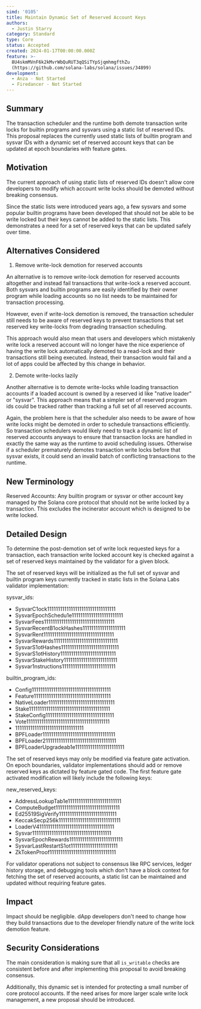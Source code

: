 ```yaml
---
simd: '0105'
title: Maintain Dynamic Set of Reserved Account Keys
authors:
  - Justin Starry
category: Standard
type: Core
status: Accepted
created: 2024-01-17T00:00:00.000Z
feature: >-
  8U4skmMVnF6k2kMvrWbQuRUT3qQSiTYpSjqmhmgfthZu
  (https://github.com/solana-labs/solana/issues/34899)
development:
  - Anza - Not Started
  - Firedancer - Not Started
---
```


## Summary

The transaction scheduler and the runtime both demote transaction write locks
for builtin programs and sysvars using a static list of reserved IDs. This
proposal replaces the currently used static lists of builtin program and sysvar
IDs with a dynamic set of reserved account keys that can be updated at epoch
boundaries with feature gates.

## Motivation

The current approach of using static lists of reserved IDs doesn't allow core
developers to modify which account write locks should be demoted without
breaking consensus.

Since the static lists were introduced years ago, a few sysvars and some popular
builtin programs have been developed that should not be able to be write locked
but their keys cannot be added to the static lists. This demonstrates a need for
a set of reserved keys that can be updated safely over time.

## Alternatives Considered

1. Remove write-lock demotion for reserved accounts

An alternative is to remove write-lock demotion for reserved accounts altogether
and instead fail transactions that write-lock a reserved account. Both sysvars
and builtin programs are easily identified by their owner program while loading
accounts so no list needs to be maintained for transaction processing.

However, even if write-lock demotion is removed, the transaction scheduler still
needs to be aware of reserved keys to prevent transactions that set reserved key
write-locks from degrading transaction scheduling.

This approach would also mean that users and developers which mistakenly write
lock a reserved account will no longer have the nice experience of having the
write lock automatically demoted to a read-lock and their transactions still
being executed. Instead, their transaction would fail and a lot of apps could be
affected by this change in behavior.

2. Demote write-locks lazily

Another alternative is to demote write-locks while loading transaction accounts
if a loaded account is owned by a reserved id like "native loader" or "sysvar".
This approach means that a simpler set of reserved program ids could be tracked
rather than tracking a full set of all reserved accounts.

Again, the problem here is that the scheduler also needs to be aware of how
write locks might be demoted in order to schedule transactions efficiently. So
transaction schedulers would likely need to track a dynamic list of reserved
accounts anyways to ensure that transaction locks are handled in exactly the
same way as the runtime to avoid scheduling issues. Otherwise if a scheduler
prematurely demotes transaction write locks before that sysvar exists, it could
send an invalid batch of conflicting transactions to the runtime.

## New Terminology

Reserved Accounts: Any builtin program or sysvar or other account key managed by
the Solana core protocol that should not be write locked by a transaction. This
excludes the incinerator account which is designed to be write locked.

## Detailed Design

To determine the post-demotion set of write lock requested keys for a
transaction, each transaction write locked account key is checked against a set
of reserved keys maintained by the validator for a given block.

The set of reserved keys will be initialized as the full set of sysvar and
builtin program keys currently tracked in static lists in the Solana Labs
validator implementation:

sysvar_ids:

- SysvarC1ock11111111111111111111111111111111
- SysvarEpochSchedu1e111111111111111111111111
- SysvarFees111111111111111111111111111111111
- SysvarRecentB1ockHashes11111111111111111111
- SysvarRent111111111111111111111111111111111
- SysvarRewards111111111111111111111111111111
- SysvarS1otHashes111111111111111111111111111
- SysvarS1otHistory11111111111111111111111111
- SysvarStakeHistory1111111111111111111111111
- Sysvar1nstructions1111111111111111111111111

builtin_program_ids:

- Config1111111111111111111111111111111111111
- Feature111111111111111111111111111111111111
- NativeLoader1111111111111111111111111111111
- Stake11111111111111111111111111111111111111
- StakeConfig11111111111111111111111111111111
- Vote111111111111111111111111111111111111111
- 11111111111111111111111111111111
- BPFLoader1111111111111111111111111111111111
- BPFLoader2111111111111111111111111111111111
- BPFLoaderUpgradeab1e11111111111111111111111

The set of reserved keys may only be modified via feature gate activation. On
epoch boundaries, validator implementations should add or remove reserved keys
as dictated by feature gated code. The first feature gate activated modification
will likely include the following keys:

new_reserved_keys:

- AddressLookupTab1e1111111111111111111111111
- ComputeBudget111111111111111111111111111111
- Ed25519SigVerify111111111111111111111111111
- KeccakSecp256k11111111111111111111111111111
- LoaderV411111111111111111111111111111111111
- Sysvar1111111111111111111111111111111111111
- SysvarEpochRewards1111111111111111111111111
- SysvarLastRestartS1ot1111111111111111111111
- ZkTokenProof1111111111111111111111111111111

For validator operations not subject to consensus like RPC services, ledger
history storage, and debugging tools which don't have a block context for
fetching the set of reserved accounts, a static list can be maintained and
updated without requiring feature gates.

## Impact

Impact should be negligible. dApp developers don't need to change how they build
transactions due to the developer friendly nature of the write lock demotion
feature.

## Security Considerations

The main consideration is making sure that all `is_writable` checks are
consistent before and after implementing this proposal to avoid breaking
consensus.

Additionally, this dynamic set is intended for protecting a small number of core
protocol accounts. If the need arises for more larger scale write lock
management, a new proposal should be introduced.
